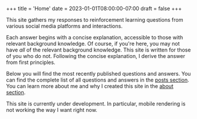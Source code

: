 +++
title = 'Home'
date = 2023-01-01T08:00:00-07:00
draft = false
+++

This site gathers my responses to reinforcement learning questions from various social media platforms and interactions.

Each answer begins with a concise explanation, accessible to those with relevant background knowledge. Of course, if you're here, you may not have _all_ of the relevant background knowledge. This site is written for those of you who do not. Following the concise explanation, I derive the answer from first principles.

Below you will find the most recently published questions and answers. You can find the complete list of all questions and answers in the [posts section](/posts/). You can learn more about
me and why I created this site in the [about section](/about/).

This site is currently under development. In particular, mobile rendering is not working the way I want right now.
